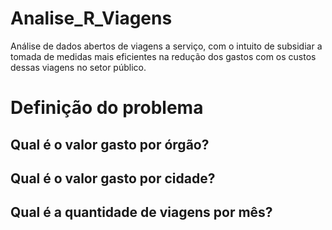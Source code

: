 # Analise_R_Viagens
Análise de dados abertos de viagens a serviço, com o intuito de subsidiar a tomada de medidas mais eficientes na redução dos gastos com os custos dessas viagens no setor público.


# Definição do problema
## Qual é o valor gasto por órgão?
## Qual é o valor gasto por cidade?
## Qual é a quantidade de viagens por mês?
